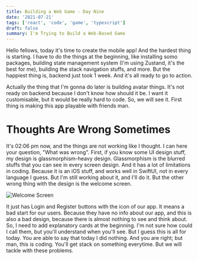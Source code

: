 ```yaml
---
title: Building a Web Game - Day Nine
date: '2021-07-21'
tags: ['react', 'code', 'game', 'typescript']
draft: false
summary: I'm Trying to Build a Web-Based Game
---
```


Hello fellows, today it's time to create the mobile app! And the hardest thing is starting. I have to do the things at the beginning, like installing somo packages, building state management system (I'm using Zustand, it's the best for me), building the stack navigation stuffs, and more. But the happiest thing is, backend just took 1 week. And it's all ready to go to action.

Actually the thing that I'm gonna do later is building avatar things. It's not ready on backend because I don't know how should it be. I want it customisable, but it would be really hard to code. So, we will see it. First thing is making this app playable with friends man.

# Thoughts Are Wrong Sometimes

It's 02:06 pm now, and the things are not working like I thought. I can here your question, "What was wrong". First, if you know some UI design stuff, my design is glassmorphism-heavy design. Glassmorphism is the blurred stuffs that you can see in every screen design. And it has a lot of limitations in coding. Because it is an iOS stuff, and works well in SwiftUI, not in every language I guess. But I'm still working about it, and I'll do it. But the other wrong thing with the design is the welcome screen.

![Welcome Screen](https://www.cagataykaydir.com/static/images/gameWelcomeScreenFirst.png)

It just has Login and Register buttons with the icon of our app. It means a bad start for our users. Because they have no info about our app, and this is also a bad design, because there is almost nothing to see and think about. So, I need to add explanatory cards at the beginning. I'm not sure how could I call them, but you'll understand when you'll see. But I guess this is all for today. You are able to say that today I did nothing. And you are right; but man, this is coding. You'll get stack on something everytime. But we will tackle with these problems.